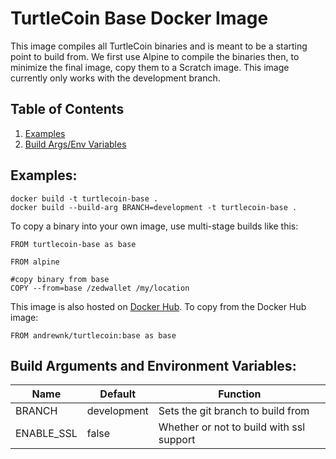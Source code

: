 # TurtleCoin Base Docker Image

This image compiles all TurtleCoin binaries and is meant to be a starting point to build from. We first use Alpine to compile the binaries then, to minimize the final image, copy them to a Scratch image. This image currently only works with the development branch.

## Table of Contents
1. [Examples](#examples)
2. [Build Args/Env Variables](#build-arguments-and-environment-variables)

## Examples:
```
docker build -t turtlecoin-base .
docker build --build-arg BRANCH=development -t turtlecoin-base .
```

To copy a binary into your own image, use multi-stage builds like this:
```
FROM turtlecoin-base as base

FROM alpine

#copy binary from base
COPY --from=base /zedwallet /my/location
```

This image is also hosted on [Docker Hub](https://hub.docker.com/r/andrewnk/turtlecoin). To copy from the Docker Hub image:

```
FROM andrewnk/turtlecoin:base as base
```

## Build Arguments and Environment Variables:

| Name | Default | Function |
| --- | --- | --- |
| BRANCH | development | Sets the git branch to build from |
| ENABLE_SSL | false | Whether or not to build with ssl support |
